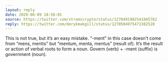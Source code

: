 ```yaml
---
layout: reply
date: 2020-06-09 18:56:01
source: https://twitter.com/stromscrypto/status/1270491982541045762
reply: https://twitter.com/derykmakgill/status/1270504975471382528
---
```


This is not true, but it’s an easy mistake. “-ment” in this case doesn’t come from “mens, mentis” but “mentum, menta, mentus” (result of). It’s the result or action of verbal roots to form a noun. Govern (verb) + -ment (suffix) is government (noun).
